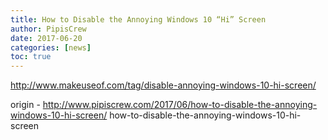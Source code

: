 ```yaml
---
title: How to Disable the Annoying Windows 10 “Hi” Screen
author: PipisCrew
date: 2017-06-20
categories: [news]
toc: true
---
```


http://www.makeuseof.com/tag/disable-annoying-windows-10-hi-screen/

origin - http://www.pipiscrew.com/2017/06/how-to-disable-the-annoying-windows-10-hi-screen/ how-to-disable-the-annoying-windows-10-hi-screen